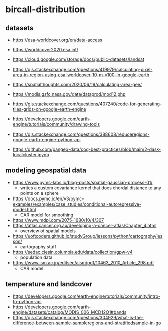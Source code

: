 # bircall-distribution

## datasets

- https://esa-worldcover.org/en/data-access
- https://worldcover2020.esa.int/
- https://cloud.google.com/storage/docs/public-datasets/landsat

- https://gis.stackexchange.com/questions/419979/calculating-pixel-area-in-region-using-esa-worldcover-10-m-v100-in-google-earth
- https://spatialthoughts.com/2020/06/19/calculating-area-gee/

- https://modis.gsfc.nasa.gov/data/dataprod/mod12.php
- https://gis.stackexchange.com/questions/407240/code-for-generating-tiles-grids-on-google-earth-engine
- https://developers.google.com/earth-engine/tutorials/community/drawing-tools
- https://gis.stackexchange.com/questions/388608/reduceregions-google-earth-engine-python-api

- https://github.com/pangeo-data/cog-best-practices/blob/main/2-dask-localcluster.ipynb

## modeling geospatial data

- https://www.pymc-labs.io/blog-posts/spatial-gaussian-process-01/
  - writes a custom covariance kernel that does chordal distance to any points on a sphere
- https://docs.pymc.io/en/v3/pymc-examples/examples/case_studies/conditional-autoregressive-model.html
  - CAR model for smoothing
- https://www.mdpi.com/2075-1680/10/4/307
- https://atlas.cancer.org.au/developing-a-cancer-atlas/Chapter_4.html
  - overview of spatial models
- https://uoftcoders.github.io/studyGroup/lessons/python/cartography/lesson/
  - cartography stuff
- https://sedac.ciesin.columbia.edu/data/collection/gpw-v4
  - population data
- https://www.ism.ac.jp/editsec/aism/pdf/10463_2010_Article_298.pdf
  - CAR model

## temperature and landcover

- https://developers.google.com/earth-engine/tutorials/community/intro-to-python-api
- https://developers.google.com/earth-engine/datasets/catalog/MODIS_006_MCD12Q1#bands
- https://gis.stackexchange.com/questions/304929/what-is-the-difference-between-sample-sampleregions-and-stratifiedsample-in-go
